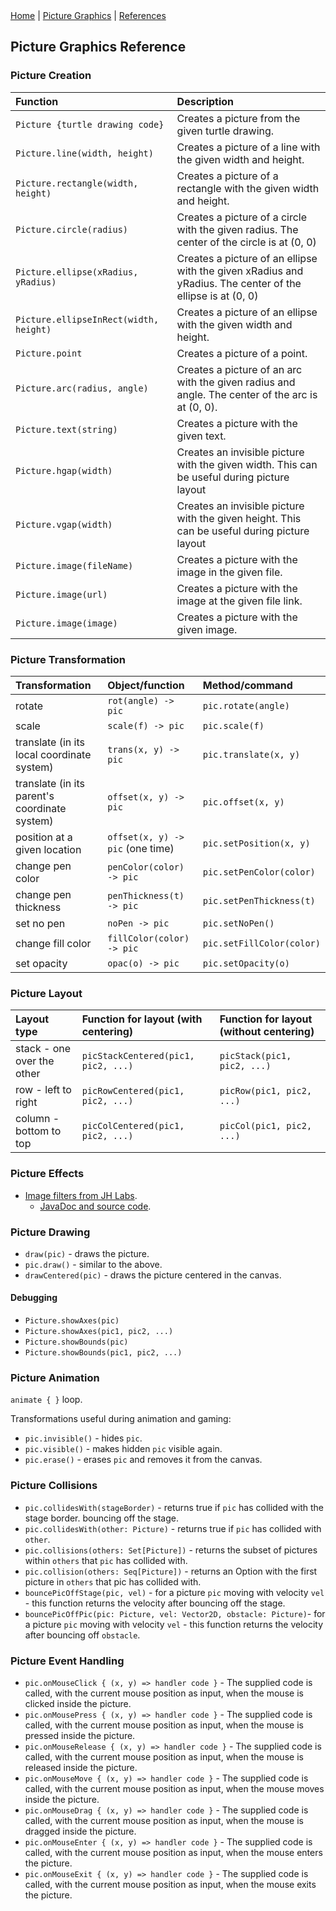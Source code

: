 <div class="nav">
  <a href="../index.html">Home</a> | <a href="../picture-index.html">Picture Graphics</a> | <a href="../references-index.html">References</a>
</div>

## Picture Graphics Reference

### Picture Creation

| Function | Description |
| :--- | :--- |
| `Picture {turtle drawing code}` | Creates a picture from the given turtle drawing. |
| `Picture.line(width, height)` | Creates a picture of a line with the given width and height. |
| `Picture.rectangle(width, height)` | Creates a picture of a rectangle with the given width and height. |
| `Picture.circle(radius)` | Creates a picture of a circle with the given radius. The center of the circle is at (0, 0) |
| `Picture.ellipse(xRadius, yRadius)` | Creates a picture of an ellipse with the given xRadius and yRadius. The center of the ellipse is at (0, 0) |
| `Picture.ellipseInRect(width, height)` | Creates a picture of an ellipse with the given width and height. |
| `Picture.point` | Creates a picture of a point. |
| `Picture.arc(radius, angle)` | Creates a picture of an arc with the given radius and angle. The center of the arc is at (0, 0). |
| `Picture.text(string)` | Creates a picture with the given text. |
| `Picture.hgap(width)` | Creates an invisible picture with the given width. This can be useful during picture layout |
| `Picture.vgap(width)` | Creates an invisible picture with the given height. This can be useful during picture layout |
| `Picture.image(fileName)` | Creates a picture with the image in the given file. |
| `Picture.image(url)` | Creates a picture with the image at the given file link. |
| `Picture.image(image)` | Creates a picture with the given image. |

### Picture Transformation

| Transformation | Object/function | Method/command |
| :--- | :--- | :--- |
| rotate | `rot(angle) -> pic` | `pic.rotate(angle)` |
| scale | `scale(f) -> pic` | `pic.scale(f)` |
| translate (in its local coordinate system) | `trans(x, y) -> pic` | `pic.translate(x, y)` |
| translate (in its parent's coordinate system) | `offset(x, y) -> pic` | `pic.offset(x, y)` |
| position at a given location | `offset(x, y) -> pic` (one time) | `pic.setPosition(x, y)` |
| change pen color | `penColor(color) -> pic` | `pic.setPenColor(color)` |
| change pen thickness | `penThickness(t) -> pic` | `pic.setPenThickness(t)` |
| set no pen | `noPen -> pic` | `pic.setNoPen()` | 
| change fill color | `fillColor(color) -> pic` | `pic.setFillColor(color)` |
| set opacity | `opac(o) -> pic` | `pic.setOpacity(o)` | 

### Picture Layout

| Layout type | Function for layout (with centering) | Function for layout (without centering) |
| :--- | :--- | :--- |
| stack - one over the other | `picStackCentered(pic1, pic2, ...)` | `picStack(pic1, pic2, ...)` |
| row - left to right | `picRowCentered(pic1, pic2, ...)` | `picRow(pic1, pic2, ...)` |
| column - bottom to top | `picColCentered(pic1, pic2, ...)` | `picCol(pic1, pic2, ...)` |


### Picture Effects

* [Image filters from JH Labs](http://www.jhlabs.com/ip/filters/). 
  * [JavaDoc and source code](https://github.com/litan/jhlabs-image-filters/tree/master/src/com/jhlabs/image).

### Picture Drawing

* `draw(pic)` - draws the picture.
* `pic.draw()` - similar to the above.
* `drawCentered(pic)` - draws the picture centered in the canvas.

#### Debugging
* `Picture.showAxes(pic)`
* `Picture.showAxes(pic1, pic2, ...)`
* `Picture.showBounds(pic)`
* `Picture.showBounds(pic1, pic2, ...)`

### Picture Animation
`animate { }` loop.

Transformations useful during animation and gaming:
* `pic.invisible()` - hides `pic`.
* `pic.visible()` - makes hidden `pic` visible again.
* `pic.erase()` - erases `pic` and removes it from the canvas.

### Picture Collisions
* `pic.collidesWith(stageBorder)` - returns true if `pic` has collided with the stage border.
bouncing off the stage.
* `pic.collidesWith(other: Picture)` - returns true if `pic` has collided with `other`.
* `pic.collisions(others: Set[Picture])` - returns the subset of pictures within `others` that `pic` has collided with.
* `pic.collision(others: Seq[Picture])` - returns an Option with the first picture in `others` that pic has collided with.
* `bouncePicOffStage(pic, vel)` - for a picture `pic` moving with velocity `vel` - this function returns the velocity after bouncing off the stage.
* `bouncePicOffPic(pic: Picture, vel: Vector2D, obstacle: Picture)`- for a picture `pic` moving with velocity `vel` - this function returns the velocity after bouncing off `obstacle`.

### Picture Event Handling

* `pic.onMouseClick { (x, y) => handler code }` - The supplied code is called, with the current mouse position as input, when the mouse is clicked inside the picture.
* `pic.onMousePress { (x, y) => handler code }` - The supplied code is called, with the current mouse position as input, when the mouse is pressed inside the picture.
* `pic.onMouseRelease { (x, y) => handler code }` - The supplied code is called, with the current mouse position as input, when the mouse is released inside the picture.
* `pic.onMouseMove { (x, y) => handler code }` - The supplied code is called, with the current mouse position as input, when the mouse moves inside the picture.
* `pic.onMouseDrag { (x, y) => handler code }` - The supplied code is called, with the current mouse position as input, when the mouse is dragged inside the picture.
* `pic.onMouseEnter { (x, y) => handler code }` - The supplied code is called, with the current mouse position as input, when the mouse enters the picture.
* `pic.onMouseExit { (x, y) => handler code }` - The supplied code is called, with the current mouse position as input, when the mouse exits the picture.

